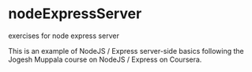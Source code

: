 # nodeExpressServer
exercises for node express server

This is an example of NodeJS / Express server-side basics following the Jogesh Muppala course on NodeJS / Express on Coursera. 
